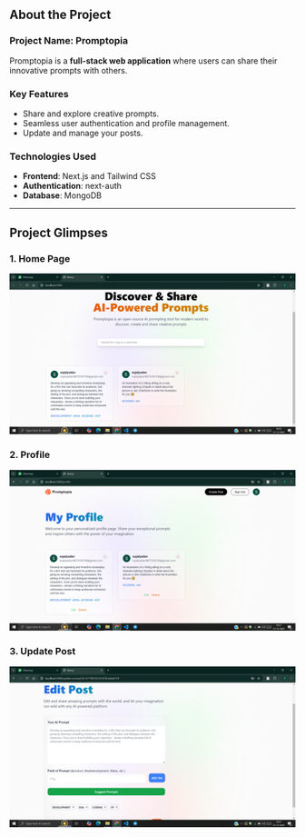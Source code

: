 ## About the Project

### Project Name: **Promptopia**

Promptopia is a **full-stack web application** where users can share their innovative prompts with others.

### **Key Features**
- Share and explore creative prompts.
- Seamless user authentication and profile management.
- Update and manage your posts.

### **Technologies Used**
- **Frontend**: Next.js and Tailwind CSS  
- **Authentication**: next-auth  
- **Database**: MongoDB  

---

## Project Glimpses

### 1. **Home Page**
![Home Page](https://raw.githubusercontent.com/sujalyadav7538/NEXT_PROMPTOPIA/main/public/glimpse/Screenshot%20(30).png)

### 2. **Profile**
![My Profile](https://raw.githubusercontent.com/sujalyadav7538/NEXT_PROMPTOPIA/main/public/glimpse/Screenshot%20(33).png)

### 3. **Update Post**
![Update Post](https://raw.githubusercontent.com/sujalyadav7538/NEXT_PROMPTOPIA/main/public/glimpse/Screenshot%20(34).png)
